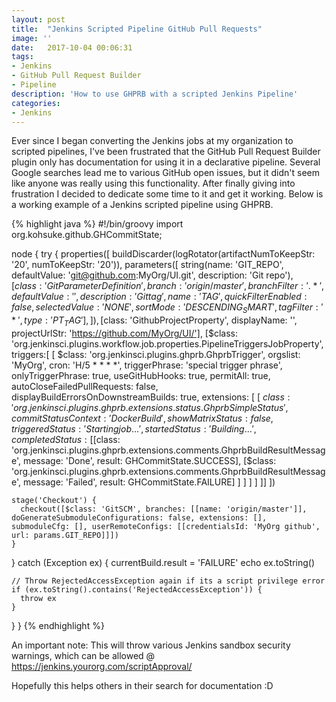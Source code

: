 ```yaml
---
layout: post
title:  "Jenkins Scripted Pipeline GitHub Pull Requests"
image: ''
date:   2017-10-04 00:06:31
tags:
- Jenkins
- GitHub Pull Request Builder
- Pipeline
description: 'How to use GHPRB with a scripted Jenkins Pipeline'
categories:
- Jenkins
---
```

Ever since I began converting the Jenkins jobs at my organization to scripted pipelines, I've been frustrated that the GitHub Pull Request Builder plugin only has documentation for using it in a declarative pipeline.  Several Google searches lead me to various GitHub open issues, but it didn't seem like anyone was really using this functionality.  After finally giving into frustration I decided to dedicate some time to it and get it working.  Below is a working example of a Jenkins scripted pipeline using GHPRB.

{% highlight java %}
#!/bin/groovy
import org.kohsuke.github.GHCommitState;

node {
  try {
    properties([
      buildDiscarder(logRotator(artifactNumToKeepStr: '20', numToKeepStr: '20')),
      parameters([
        string(name: 'GIT_REPO', defaultValue: 'git@github.com:MyOrg/UI.git', description: 'Git repo'),
        [$class: 'GitParameterDefinition', branch: 'origin/master', branchFilter: '.*', defaultValue: '', description: 'Git tag', name: 'TAG', quickFilterEnabled: false, selectedValue: 'NONE', sortMode: 'DESCENDING_SMART', tagFilter: '*', type: 'PT_TAG'],
      ]),
      [$class: 'GithubProjectProperty', displayName: '', projectUrlStr: 'https://github.com/MyOrg/UI/'],
      [$class: 'org.jenkinsci.plugins.workflow.job.properties.PipelineTriggersJobProperty', triggers:[
        [
          $class: 'org.jenkinsci.plugins.ghprb.GhprbTrigger',
          orgslist: 'MyOrg',
          cron: 'H/5 * * * *',
          triggerPhrase: 'special trigger phrase',
          onlyTriggerPhrase: true,
          useGitHubHooks: true,
          permitAll: true,
          autoCloseFailedPullRequests: false,
          displayBuildErrorsOnDownstreamBuilds: true,
          extensions: [
            [
              $class: 'org.jenkinsci.plugins.ghprb.extensions.status.GhprbSimpleStatus',
              commitStatusContext: 'Docker Build',
              showMatrixStatus: false,
              triggeredStatus: 'Starting job...',
              startedStatus: 'Building...',
              completedStatus: [
                [$class: 'org.jenkinsci.plugins.ghprb.extensions.comments.GhprbBuildResultMessage', message: 'Done', result: GHCommitState.SUCCESS],
                [$class: 'org.jenkinsci.plugins.ghprb.extensions.comments.GhprbBuildResultMessage', message: 'Failed', result: GHCommitState.FAILURE]
              ]
            ]
          ]
        ]
      ]]
    ])

    stage('Checkout') {
      checkout([$class: 'GitSCM', branches: [[name: 'origin/master']], doGenerateSubmoduleConfigurations: false, extensions: [], submoduleCfg: [], userRemoteConfigs: [[credentialsId: 'MyOrg github', url: params.GIT_REPO]]])
    }
  } catch (Exception ex) {
    currentBuild.result = 'FAILURE'
    echo ex.toString()

    // Throw RejectedAccessException again if its a script privilege error
    if (ex.toString().contains('RejectedAccessException')) {
      throw ex
    }
  }
}
{% endhighlight %}

An important note:  This will throw various Jenkins sandbox security warnings, which can be allowed @ https://jenkins.yourorg.com/scriptApproval/

Hopefully this helps others in their search for documentation :D
